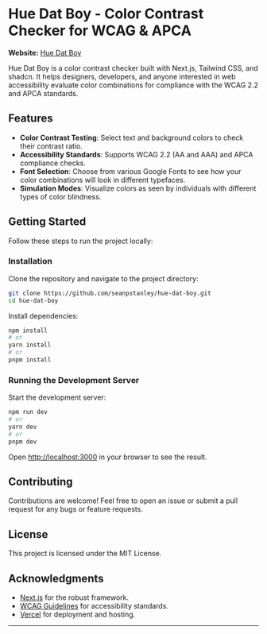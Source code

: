 # Hue Dat Boy - Color Contrast Checker for WCAG & APCA

**Website:** [Hue Dat Boy](https://huedatboy.com/)

Hue Dat Boy is a color contrast checker built with Next.js, Tailwind CSS, and shadcn. It helps designers, developers, and anyone interested in web accessibility evaluate color combinations for compliance with the WCAG 2.2 and APCA standards.

## Features

- **Color Contrast Testing**: Select text and background colors to check their contrast ratio.
- **Accessibility Standards**: Supports WCAG 2.2 (AA and AAA) and APCA compliance checks.
- **Font Selection**: Choose from various Google Fonts to see how your color combinations will look in different typefaces.
- **Simulation Modes**: Visualize colors as seen by individuals with different types of color blindness.

## Getting Started

Follow these steps to run the project locally:

### Installation

Clone the repository and navigate to the project directory:
```bash
git clone https://github.com/seanpstanley/hue-dat-boy.git
cd hue-dat-boy
```

Install dependencies:
```bash
npm install
# or
yarn install
# or
pnpm install
```

### Running the Development Server

Start the development server:
```bash
npm run dev
# or
yarn dev
# or
pnpm dev
```

Open [http://localhost:3000](http://localhost:3000) in your browser to see the result.

## Contributing

Contributions are welcome! Feel free to open an issue or submit a pull request for any bugs or feature requests.

## License

This project is licensed under the MIT License.

## Acknowledgments

- [Next.js](https://nextjs.org/) for the robust framework.
- [WCAG Guidelines](https://www.w3.org/WAI/standards-guidelines/wcag/) for accessibility standards.
- [Vercel](https://vercel.com/) for deployment and hosting.

---
